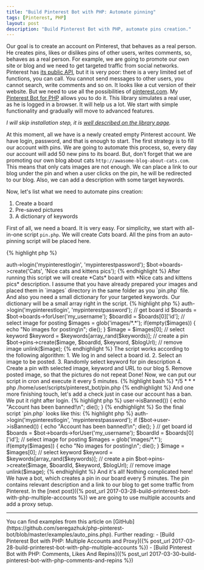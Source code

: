 ```yaml
---
title: "Build Pinterest Bot with PHP: Automate pinning"
tags: [Pinterest, PHP]
layout: post
description: "Build Pinterest Bot with PHP, automate pins creation."
---
```


Our goal is to create an account on Pinterest, that behaves as a real person. He creates pins, likes or dislikes pins of other users, writes comments, so, behaves as a real person. For example, we are going to promote our own site or blog and we need to get targeted traffic from social networks. Pinterest has [its public API](https://developers.pinterest.com/docs/getting-started/introduction/?), but it is very poor: there is a very limited set of functions, you can call. You cannot send messages to other users, you cannot search, write comments and so on. It looks like a cut version of their website. But we need to use all the possibilities of [pinterest.com](http://pinterest.com). My [Pinterest Bot for PHP](https://github.com/seregazhuk/php-pinterest-bot) allows you to do it. This library simulates a real user, as he is logged in a browser. It will help us a lot. We start with simple functionality and gradually will move to advanced features. 

*I will skip installation step, it is [well described on the library page](https://github.com/seregazhuk/php-pinterest-bot#installation).*

At this moment, all we have is a newly created empty Pinterest account. We have login, password, and that is enough to start. The first strategy is to fill our account with pins. We are going to automate this process, so, every day our account will add 50 new pins to its board. But, don't forget that we are promoting our own blog about cats `http://awasome-blog-about-cats.com`. This means that only cats images are not enough. We can place a link to our blog under the pin and when a user clicks on the pin, he will be redirected to our blog. Also, we can add a description with some target keywords.

Now, let's list what we need to automate pins creation:

1. Create a board
2. Pre-saved pictures
3. A dictionary of keywords

First of all, we need a board. It is very easy. For simplicity, we start with all-in-one script `pin.php`. We will create *Cats* board. All the pins from an auto-pinning script will be placed here.

{% highlight php %}
<?php

require __DIR__ . '/vendor/autoload.php';

use seregazhuk\PinterestBot\Factories\PinterestBot;

$bot = PinterestBot::create();
$bot->auth->login('mypinterestlogin', 'mypinterestpassword');

$bot->boards->create('Cats', 'Nice cats and kittens pics');
{% endhighlight %}

After running this script we will create *Cats* board with *Nice cats and kittens pics* description. I assume that you have already prepared your images and placed them in `images` directory in the same folder as you `pin.php` file. And also you need a small dictionary for your targeted keywords. Our dictionary will be a small array right in the script. 

{% highlight php %}
<?php
require __DIR__ . '/vendor/autoload.php';

use seregazhuk\PinterestBot\Factories\PinterestBot;

$blogUrl = 'http://awasome-blog-about-cats.com';
$keywords = ['cats', 'kittens', 'funny cats', 'cat pictures', 'cats art'];

$bot = PinterestBot::create();
$bot->auth->login('mypinterestlogin', 'mypinterestpassword');

// get board id
$boards = $bot->boards->forUser('my_username');
$boardId = $boards[0]['id'];

// select image for posting
$images = glob('images/*.*');
if(empty($images)) {
    echo "No images for posting\n";
    die();
}

$image = $images[0];

// select keyword
$keyword = $keywords[array_rand($keywords)];

// create a pin
$bot->pins->create($image, $boardId, $keyword, $blogUrl);

// remove image
unlink($image);

{% endhighlight %}

The script works according to the following algorithm:

1. We log in and select a board id.
2. Select an image to be posted.
3. Randomly select keyword for pin description
4. Create a pin with selected image, keyword and URL to our blog
5. Remove posted image, so that the pictures do not repeat

Done! Now, we can put our script in cron and execute it every 5 minutes.

{% highlight bash %}
*/5 * * * php /home/user/scripts/pinterest_bot/pin.php
{% endhighlight %}

And one more finishing touch, let's add a check just in case our account has a ban. We put it right after login.

{% highlight php %}
<?php

if ($bot->user->isBanned()) {
    echo "Account has been banned!\n";
    die();
}

{% endhighlight %}

So the final script `pin.php` looks like this:

{% highlight php %}
<?php
require __DIR__ . '/vendor/autoload.php';

use seregazhuk\PinterestBot\Factories\PinterestBot;

$blogUrl = 'http://awasome-blog-about-cats.com';
$keywords = ['cats', 'kittens', 'funny cats', 'cat pictures', 'cats art'];

$bot = PinterestBot::create();
$bot->auth->login('mypinterestlogin', 'mypinterestpassword');

if ($bot->user->isBanned()) {
    echo "Account has been banned!\n";
    die();
}

// get board id
$boards = $bot->boards->forUser('my_username');
$boardId = $boards[0]['id'];

// select image for posting
$images = glob('images/*.*');
if(empty($images)) {
    echo "No images for posting\n";
    die();
}

$image = $images[0];

// select keyword
$keyword = $keywords[array_rand($keywords)];

// create a pin
$bot->pins->create($image, $boardId, $keyword, $blogUrl);

// remove image
unlink($image);
{% endhighlight %}

And it's all! Nothing complicated here! We have a bot, which creates a pin in our board every 5 minutes. The pin contains relevant description and a link to our blog to get some traffic from Pinterest. 

In the [next post]({% post_url 2017-03-28-build-printerest-bot-with-php-multiple-accounts %}) we are going to use multiple accounts and add a proxy setup.


<hr>

You can find examples from this article on [GitHub](https://github.com/seregazhuk/php-pinterest-bot/blob/master/examples/auto_pins.php).


Further reading:

- [Build Pinterest Bot with PHP: Multiple Accounts and Proxy]({% post_url 2017-03-28-build-printerest-bot-with-php-multiple-accounts %})
- [Build Pinterest Bot with PHP: Comments, Likes And Repins]({% post_url 2017-03-30-build-pinterest-bot-with-php-comments-and-repins %})